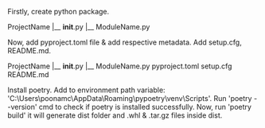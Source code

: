 Firstly, create python package.

ProjectName
|__ __init__.py
|__ ModuleName.py

Now, add pyproject.toml file & add respective metadata. Add setup.cfg, README.md.

ProjectName
|__ __init__.py
|__ ModuleName.py
pyproject.toml
setup.cfg
README.md

Install poetry.
Add to environment path variable: 'C:\Users\poonamc\AppData\Roaming\pypoetry\venv\Scripts'.
Run 'poetry --version' cmd to check if poetry is installed successfully.
Now, run 'poetry build' it will generate dist folder and .whl & .tar.gz files inside dist.
